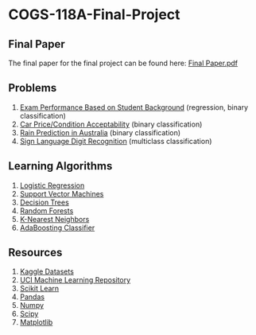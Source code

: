 # COGS-118A-Final-Project

## Final Paper
The final paper for the final project can be found here: [Final Paper.pdf](https://github.com/vmm2297/COGS-118A-Final-Project/blob/master/Final%20Paper.pdf)

## Problems
1. [Exam Performance Based on Student Background](https://www.kaggle.com/spscientist/students-performance-in-exams) (regression, binary classification)
2. [Car Price/Condition Acceptability](http://archive.ics.uci.edu/ml/datasets/Car+Evaluation) (binary classification)
3. [Rain Prediction in Australia](https://www.kaggle.com/jsphyg/weather-dataset-rattle-package) (binary classification)
4. [Sign Language Digit Recognition](https://www.kaggle.com/ardamavi/sign-language-digits-dataset) (multiclass classification)

## Learning Algorithms
1. [Logistic Regression](https://scikit-learn.org/stable/modules/generated/sklearn.linear_model.LogisticRegression.html)
2. [Support Vector Machines](https://scikit-learn.org/stable/modules/generated/sklearn.svm.SVC.html)
3. [Decision Trees](https://scikit-learn.org/stable/modules/generated/sklearn.tree.DecisionTreeClassifier.html)
4. [Random Forests](https://scikit-learn.org/stable/modules/generated/sklearn.ensemble.RandomForestClassifier.html)
5. [K-Nearest Neighbors](https://scikit-learn.org/stable/modules/generated/sklearn.neighbors.KNeighborsClassifier.html)
6. [AdaBoosting Classifier](https://scikit-learn.org/stable/modules/generated/sklearn.ensemble.AdaBoostClassifier.html)

## Resources
1. [Kaggle Datasets](https://www.kaggle.com/datasets)
2. [UCI Machine Learning Repository](http://archive.ics.uci.edu/ml/datasets.html)
3. [Scikit Learn](https://scikit-learn.org)
4. [Pandas](https://pandas.pydata.org/)
5. [Numpy](http://www.numpy.org/)
6. [Scipy](https://www.scipy.org/)
7. [Matplotlib](https://matplotlib.org/)
